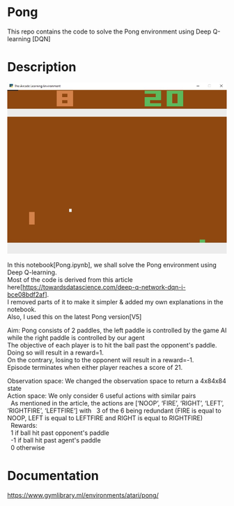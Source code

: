 # Pong
This repo contains the code to solve the Pong environment using Deep Q-learning [DQN]

# Description
![alt text](https://github.com/kwquan/Pong/blob/main/pong_sample_2.jpg)

In this notebook[Pong.ipynb], we shall solve the Pong environment using Deep Q-learning. \
Most of the code is derived from this article here[https://towardsdatascience.com/deep-q-network-dqn-i-bce08bdf2af]. \
I removed parts of it to make it simpler & added my own explanations in the notebook. \
Also, I used this on the latest Pong version[V5]

Aim: Pong consists of 2 paddles, the left paddle is controlled by the game AI while the right paddle is controlled by our agent \
The objective of each player is to hit the ball past the opponent's paddle. \
Doing so will result in a reward=1. \
On the contrary, losing to the opponent will result in a reward=-1. \
Episode terminates when either player reaches a score of 21. 
     
Observation space: We changed the observation space to return a 4x84x84 state \
     Action space: We only consider 6 useful actions with similar pairs \
&nbsp;             As mentioned in the article, the actions are [‘NOOP’, ‘FIRE’, ‘RIGHT’, ‘LEFT’, ‘RIGHTFIRE’, ‘LEFTFIRE’] with 
&nbsp;             3 of the 6 being redundant (FIRE is equal to NOOP, LEFT is equal to LEFTFIRE and RIGHT is equal to RIGHTFIRE) \
&nbsp;      Rewards: \
&nbsp;               1 if ball hit past opponent's paddle \
&nbsp;               -1 if ball hit past agent's paddle \
&nbsp;               0 otherwise
         
        
# Documentation
https://www.gymlibrary.ml/environments/atari/pong/           
